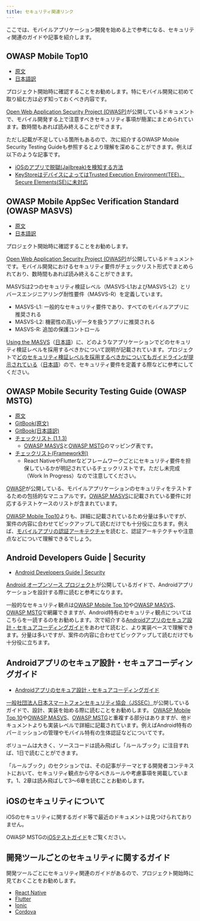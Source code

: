 ```yaml
---
title: セキュリティ関連リンク
---
```


ここでは、モバイルアプリケーション開発を始める上で参考になる、セキュリティ関連のガイドや記事を紹介します。

## OWASP Mobile Top10

- [原文](https://owasp.org/www-project-mobile-top-10/)
- [日本語訳](https://github.com/LAC-Japan/OWASP-Mobile-Top-10-2016)

プロジェクト開始時に確認することをお勧めします。特にモバイル開発に初めて取り組む方は必ず知っておくべき内容です。

[Open Web Application Security Project (OWASP)](https://owasp.org/)が公開しているドキュメントで、モバイル開発する上で注意すべきセキュリティ事項が簡潔にまとめられています。数時間もあれば読み終えることができます。

ただし記載が不足している箇所もあるので、次に紹介するOWASP Mobile Security Testing Guideも参照するとより理解を深めることができます。例えば以下のような記事です。
- [iOSのアプリで脱獄(Jailbreak)を検知する方法](https://coky-t.gitbook.io/owasp-mstg-ja/ios-tesutogaido/0x06j-testing-resiliency-against-reverse-engineering)
- [KeyStoreはデバイスによってはTrusted Execution Environment(TEE)、Secure Elements(SE)に未対応](https://coky-t.gitbook.io/owasp-mstg-ja/android-tesutogaido/0x05d-testing-data-storage#keystore-androidkeystore)


## OWASP Mobile AppSec Verification Standard (OWASP MASVS)

- [原文](https://mobile-security.gitbook.io/masvs/)
- [日本語訳](https://coky-t.gitbook.io/owasp-masvs-ja/)


プロジェクト開始時に確認することをお勧めします。

[Open Web Application Security Project (OWASP)](https://owasp.org/)が公開しているドキュメントです。モバイル開発におけるセキュリティ要件がチェックリスト形式でまとめられており、数時間もあれば読み終えることができます。

MASVSは2つのセキュリティ検証レベル（MASVS-L1およびMASVS-L2）とリバースエンジニアリング耐性要件（MASVS-R）を定義しています。

- MASVS-L1: 一般的なセキュリティ要件であり、すべてのモバイルアプリに推奨される
- MASVS-L2: 機密性の高いデータを扱うアプリに推奨される
- MASVS-R:  追加の保護コントロール

[Using the MASVS](https://mobile-security.gitbook.io/masvs/0x03-using_the_masvs)（[日本語](https://coky-t.gitbook.io/owasp-masvs-ja/0x03-using_the_masvs)）に、どのようなアプリケーションでどのセキュリティ検証レベルを採用するべきかについて説明が記載されています。プロジェクトで[どのセキュリティ検証レベルを採用するべきかについてもガイドラインが提示されている](https://mobile-security.gitbook.io/masvs/0x03-using_the_masvs#which-verification-type-to-choose)（[日本語](https://coky-t.gitbook.io/owasp-masvs-ja/0x03-using_the_masvs#donotaipuwosuruka)）ので、セキュリティ要件を定義する際などに参考にしてください。

## OWASP Mobile Security Testing Guide (OWASP MSTG)

- [原文](https://owasp.org/www-project-mobile-security-testing-guide/)
- [GitBook(原文)](https://mobile-security.gitbook.io/mobile-security-testing-guide/)
- [GitBook(日本語訳)](https://coky-t.gitbook.io/owasp-mstg-ja/)
- [チェックリスト (1.1.3)](https://github.com/OWASP/owasp-mstg/tree/1.1.3-excel/Checklists)
  - [OWASP MASVS](https://owasp.org/www-project-mobile-security-testing-guide/)と[OWASP MSTG](https://owasp.org/www-project-mobile-security-testing-guide/)のマッピング表です。
- [チェックリスト(Framework別)](https://github.com/OWASP/owasp-mstg#about-hybrid-apps)
  - React NativeやFlutterなどフレームワークごとにセキュリティ要件を担保しているかが明記されているチェックリストです。ただし未完成（Work In Progress）なので注意してください。

[OWASP](https://owasp.org/www-chapter-japan/)が公開している、モバイルアプリケーションのセキュリティをテストするための包括的なマニュアルです。[OWASP MASVS](https://coky-t.gitbook.io/owasp-masvs-ja/)に記載されている要件に対応するテストケースのリストが含まれています。

[OWASP Mobile Top10](https://github.com/LAC-Japan/OWASP-Mobile-Top-10-2016)よりも、詳細に記載されているため分量は多いですが、案件の内容に合わせてピックアップして読むだけでも十分役に立ちます。例えば、[モバイルアプリの認証アーキテクチャ](https://coky-t.gitbook.io/owasp-mstg-ja/mobairuapuritesutogaido/0x04e-testing-authentication-and-session-management)を読むと、認証アーキテクチャや注意点などについて理解できるでしょう。

## Android Developers Guide | Security

- [Android Developers Guide | Security](https://developer.android.com/topic/security/best-practices?hl=ja)

[Android オープンソース プロジェクト](https://source.android.com/?hl=ja)が公開しているガイドで、Androidアプリケーションを設計する際に読むと参考になります。

一般的なセキュリティ観点は[OWASP Mobile Top 10](https://github.com/LAC-Japan/OWASP-Mobile-Top-10-2016)や[OWASP MASVS](https://coky-t.gitbook.io/owasp-masvs-ja/)、[OWASP MSTG](https://coky-t.gitbook.io/owasp-mstg-ja/)で網羅できますが、Android特有のセキュリティ観点についてはこちらを一読するのをお勧めします。次で紹介する[Androidアプリのセキュア設計・セキュアコーディングガイド](https://www.jssec.org/dl/android_securecoding/index.html)をあわせて読むと、より実装ベースで理解できます。分量は多いですが、案件の内容に合わせてピックアップして読むだけでも十分役に立ちます。


## Androidアプリのセキュア設計・セキュアコーディングガイド

- [Androidアプリのセキュア設計・セキュアコーディングガイド](https://www.jssec.org/dl/android_securecoding/index.html)

[一般社団法人日本スマートフォンセキュリティ協会（JSSEC）](https://www.jssec.org/)が公開しているガイドで、設計、実装を始める際に読むことをお勧めします。
[OWASP Mobile Top 10](https://github.com/LAC-Japan/OWASP-Mobile-Top-10-2016)や[OWASP MASVS](https://coky-t.gitbook.io/owasp-masvs-ja/)、[OWASP MSTG](https://coky-t.gitbook.io/owasp-mstg-ja/)と重複する部分はありますが、他ドキュメントよりも実装レベルで詳細に記載されています。例えばAndroid特有のパーミッションの管理やモバイル特有の生体認証などについてです。

ボリュームは大きく、ソースコードは読み飛ばし「ルールブック」に注目すれば、1日で読むことができます。

「ルールブック」のセクションでは、その記事がテーマとする開発者コンテキストにおいて、セキュリティ観点から守るべきルールや考慮事項を掲載しています。1、2章は読み飛ばして3～6章を読むことお勧めします。



## iOSのセキュリティについて

iOSのセキュリティに関するガイド等で最近のドキュメントは見つけられておりません。

OWASP MSTGの[iOSテストガイド](https://coky-t.gitbook.io/owasp-mstg-ja/ios-tesutogaido/0x06a-platform-overview)をご覧ください。


## 開発ツールごとのセキュリティに関するガイド

開発ツールごとにセキュリティ関連のガイドがあるので、プロジェクト開始時に見ておくことをお勧めします。

- [React Native](https://reactnative.dev/docs/security)
- [Flutter](https://flutter.dev/security)
- [Ionic](https://ionicframework.com/docs/techniques/security)
- [Cordova](https://cordova.apache.org/docs/en/latest/guide/appdev/security/index.html)
